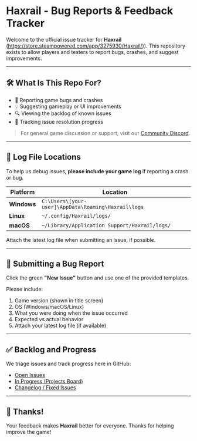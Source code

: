 # Haxrail - Bug Reports & Feedback Tracker

Welcome to the official issue tracker for **Haxrail** (https://store.steampowered.com/app/3275930/Haxrail/)). This repository exists to allow players and testers to report bugs, crashes, and suggest improvements.

---

## 🛠 What Is This Repo For?

- 🐞 Reporting game bugs and crashes
- 💡 Suggesting gameplay or UI improvements
- 🔍 Viewing the backlog of known issues
- 🧰 Tracking issue resolution progress

> For general game discussion or support, visit our [Community Discord](https://discord.gg/WzJ9G6rb).

---

## 📁 Log File Locations

To help us debug issues, **please include your game log** if reporting a crash or bug.

| Platform | Location |
|----------|----------|
| **Windows** | `C:\Users\[your-user]\AppData\Roaming\Haxrail\logs` |
| **Linux** | `~/.config/Haxrail/logs/` |
| **macOS** | `~/Library/Application Support/Haxrail/logs/` |

Attach the latest log file when submitting an issue, if possible.

---

## 🧾 Submitting a Bug Report

Click the green **"New Issue"** button and use one of the provided templates.

Please include:

1. Game version (shown in title screen)
2. OS (Windows/macOS/Linux)
3. What you were doing when the issue occurred
4. Expected vs actual behavior
5. Attach your latest log file (if available)

---

## ✅ Backlog and Progress

We triage issues and track progress here in GitHub:

- [Open Issues](https://github.com/haxrail/Issues/issues)
- [In Progress (Projects Board)](https://github.com/haxrail/Issues/projects)
- [Changelog / Fixed Issues](https://github.com/haxrail/Issues/releases)

---

## 🙌 Thanks!

Your feedback makes **Haxrail** better for everyone. Thanks for helping improve the game!
